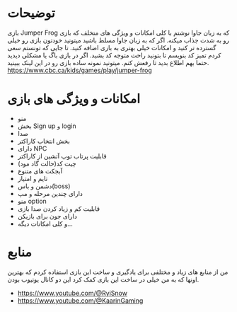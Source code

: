 # توضیحات
بازی Jumper Frog که به زبان جاوا نوشتم با کلی امکانات و ویژگی های متخلف که بازی رو به شدت جذاب میکنه.
اگر که به زبان جاوا مسلط باشید میتونید خودتون بازی رو خیلی گسترده تر کنید و امکانات خیلی بهتری به بازی اضافه کنید.
تا جایی که تونستم سعی کردم تمیز کد بنویسم تا بتونید راحت متوجه کد بشید. 
اگر در بازی باگ یا مشکلی دیدید حتما بهم اطلاع بدید تا رفعش کنم.
میتونید نمونه ساده بازی رو در این لینک ببینید. https://www.cbc.ca/kids/games/play/jumper-frog
# امکانات و ویژگی های بازی
+ منو
+ بخش Sign up و login
+ صدا
+ بخش انتخاب کاراکتر
+ دارای NPC
+ قابلیت پرتاب توپ آتشین از کاراکتر
+ چیت کد(حالت گاد مود)
+ آبجکت های متنوع
+ تایم و امتیاز
+ دشمن و باس(boss)
+ دارای چندین مرحله و مپ
+ منو option
+ قابلیت کم و زیاد کردن صدا بازی
+ دارای جون برای بازیکن
+ و کلی امکانات دیگه...
# منابع
من از منابع های زیاد و مختلفی برای یادگیری و ساخت این بازی استفاده کردم که بهترین اونها که به من خیلی در ساخت این بازی کمک کرد این دو کانال یوتیوب بودن. 
+ https://www.youtube.com/@RyiSnow
+ https://www.youtube.com/@KaarinGaming
